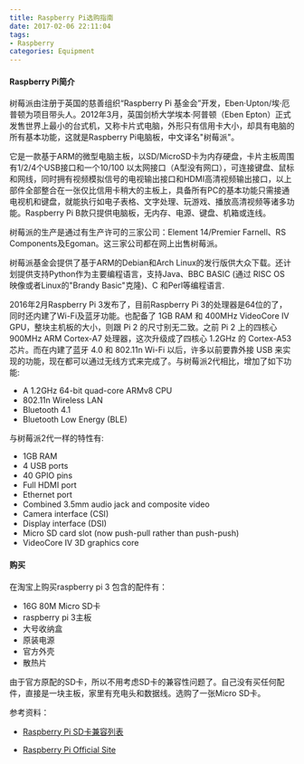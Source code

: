 ```yaml
---
title: Raspberry Pi选购指南
date: 2017-02-06 22:11:04
tags:
- Raspberry
categories: Equipment
---
```


#### Raspberry Pi简介

树莓派由注册于英国的慈善组织“Raspberry Pi 基金会”开发，Eben·Upton/埃·厄普顿为项目带头人。2012年3月，英国剑桥大学埃本·阿普顿（Eben Epton）正式发售世界上最小的台式机，又称卡片式电脑，外形只有信用卡大小，却具有电脑的所有基本功能，这就是Raspberry Pi电脑板，中文译名"树莓派"。

<!-- more -->

它是一款基于ARM的微型电脑主板，以SD/MicroSD卡为内存硬盘，卡片主板周围有1/2/4个USB接口和一个10/100 以太网接口（A型没有网口），可连接键盘、鼠标和网线，同时拥有视频模拟信号的电视输出接口和HDMI高清视频输出接口，以上部件全部整合在一张仅比信用卡稍大的主板上，具备所有PC的基本功能只需接通电视机和键盘，就能执行如电子表格、文字处理、玩游戏、播放高清视频等诸多功能。Raspberry Pi B款只提供电脑板，无内存、电源、键盘、机箱或连线。

树莓派的生产是通过有生产许可的三家公司：Element 14/Premier Farnell、RS Components及Egoman。这三家公司都在网上出售树莓派。

树莓派基金会提供了基于ARM的Debian和Arch Linux的发行版供大众下载。还计划提供支持Python作为主要编程语言，支持Java、BBC BASIC (通过 RISC OS 映像或者Linux的"Brandy Basic"克隆)、C 和Perl等编程语言.

2016年2月Raspberry Pi 3发布了，目前Raspberry Pi 3的处理器是64位的了，同时还内建了Wi-Fi及蓝牙功能。也配备了 1GB RAM 和 400MHz VideoCore IV GPU，整块主机板的大小，则跟 Pi 2 的尺寸别无二致。之前 Pi 2 上的四核心 900MHz ARM Cortex-A7 处理器，这次升级成了四核心 1.2GHz 的 Cortex-A53 芯片。而在内建了蓝牙 4.0 和 802.11n Wi-Fi 以后，许多以前要靠外接 USB 来实现的功能，现在都可以通过无线方式来完成了。与树莓派2代相比，增加了如下功能:

* A 1.2GHz 64-bit quad-core ARMv8 CPU
* 802.11n Wireless LAN
* Bluetooth 4.1
* Bluetooth Low Energy (BLE)

与树莓派2代一样的特性有:

* 1GB RAM
* 4 USB ports
* 40 GPIO pins
* Full HDMI port
* Ethernet port
* Combined 3.5mm audio jack and composite video
* Camera interface (CSI)
* Display interface (DSI)
* Micro SD card slot (now push-pull rather than push-push)
* VideoCore IV 3D graphics core

#### 购买

在淘宝上购买raspberry pi 3 包含的配件有：

* 16G 80M Micro SD卡
* raspberry pi 3主板
* 大号收纳盒
* 原装电源
* 官方外壳
* 散热片


由于官方原配的SD卡，所以不用考虑SD卡的兼容性问题了。自己没有买任何配件，直接是一块主板，家里有充电头和数据线。选购了一张Micro SD卡。


参考资料：

* [Raspberry Pi SD卡兼容列表](http://pangbu.com/MyDemo/2014/raspberry-sd-card/)

* [Raspberry Pi Official Site](https://www.raspberrypi.org/)